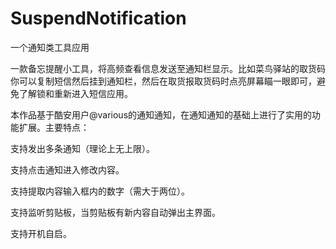 # SuspendNotification
一个通知类工具应用

一款备忘提醒小工具，将高频查看信息发送至通知栏显示。比如菜鸟驿站的取货码你可以复制短信然后挂到通知栏，然后在取货报取货码时点亮屏幕瞄一眼即可，避免了解锁和重新进入短信应用。

本作品基于酷安用户@various的通知通知，在通知通知的基础上进行了实用的功能扩展。主要特点：

支持发出多条通知（理论上无上限）。

支持点击通知进入修改内容。

支持提取内容输入框内的数字（需大于两位）。

支持监听剪贴板，当剪贴板有新内容自动弹出主界面。

支持开机自启。
